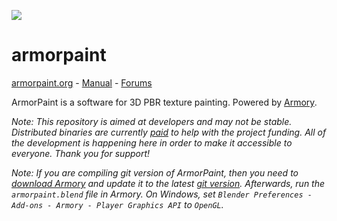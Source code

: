 ![](https://armorpaint.org/img/git.jpg)

armorpaint
==============

[armorpaint.org](https://armorpaint.org) - [Manual](https://armorpaint.org/manual/) - [Forums](http://forums.armory3d.org/c/armorpaint)

ArmorPaint is a software for 3D PBR texture painting. Powered by [Armory](http://armory3d.org).

*Note: This repository is aimed at developers and may not be stable. Distributed binaries are currently [paid](https://armorpaint.org/download) to help with the project funding. All of the development is happening here in order to make it accessible to everyone. Thank you for support!*

*Note: If you are compiling git version of ArmorPaint, then you need to [download Armory](https://armory3d.org/download.html) and update it to the latest [git version](https://armory3d.org/manual/#/dev/gitversion?id=armory-updater). Afterwards, run the `armorpaint.blend` file in Armory. On Windows, set `Blender Preferences - Add-ons - Armory - Player Graphics API` to `OpenGL`.*
